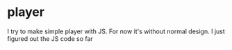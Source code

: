 # player
 I try to make simple player with JS. For now it's without normal design. I just figured out the JS code so far
